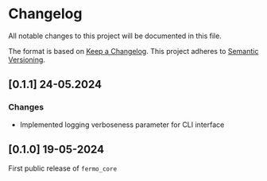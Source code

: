 # Changelog

All notable changes to this project will be documented in this file.

The format is based on [Keep a Changelog](https://keepachangelog.com/en/1.0.0/).
This project adheres to [Semantic Versioning](https://semver.org/spec/v2.0.0.html).


## [0.1.1] 24-05.2024

### Changes

- Implemented logging verboseness parameter for CLI interface


## [0.1.0] 19-05-2024

First public release of `fermo_core`